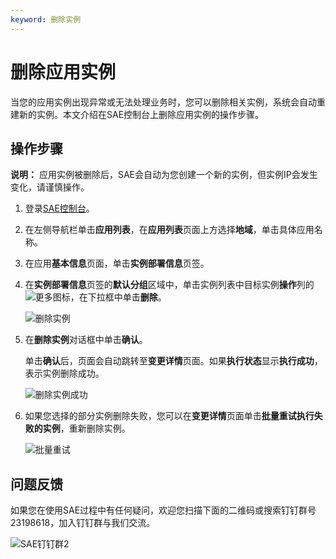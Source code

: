 ```yaml
---
keyword: 删除实例
---
```


# 删除应用实例

当您的应用实例出现异常或无法处理业务时，您可以删除相关实例，系统会自动重建新的实例。本文介绍在SAE控制台上删除应用实例的操作步骤。

## 操作步骤

**说明：** 应用实例被删除后，SAE会自动为您创建一个新的实例，但实例IP会发生变化，请谨慎操作。

1.  登录[SAE控制台](https://sae.console.aliyun.com)。

2.  在左侧导航栏单击**应用列表**，在**应用列表**页面上方选择**地域**，单击具体应用名称。

3.  在应用**基本信息**页面，单击**实例部署信息**页签。

4.  在**实例部署信息**页签的**默认分组**区域中，单击实例列表中目标实例**操作**列的![更多 ](https://static-aliyun-doc.oss-accelerate.aliyuncs.com/assets/img/zh-CN/8705589061/p129701.png)图标，在下拉框中单击**删除**。

    ![删除实例](https://static-aliyun-doc.oss-accelerate.aliyuncs.com/assets/img/zh-CN/8705589061/p209648.png)

5.  在**删除实例**对话框中单击**确认**。

    单击**确认**后，页面会自动跳转至**变更详情**页面。如果**执行状态**显示**执行成功**，表示实例删除成功。

    ![删除实例成功](https://static-aliyun-doc.oss-accelerate.aliyuncs.com/assets/img/zh-CN/8705589061/p209649.png)

6.  如果您选择的部分实例删除失败，您可以在**变更详情**页面单击**批量重试执行失败的实例**，重新删除实例。

    ![批量重试](https://static-aliyun-doc.oss-accelerate.aliyuncs.com/assets/img/zh-CN/8705589061/p209650.png)


## 问题反馈

如果您在使用SAE过程中有任何疑问，欢迎您扫描下面的二维码或搜索钉钉群号23198618，加入钉钉群与我们交流。

![SAE钉钉群2](https://static-aliyun-doc.oss-accelerate.aliyuncs.com/assets/img/zh-CN/1176199061/p72048.png)

